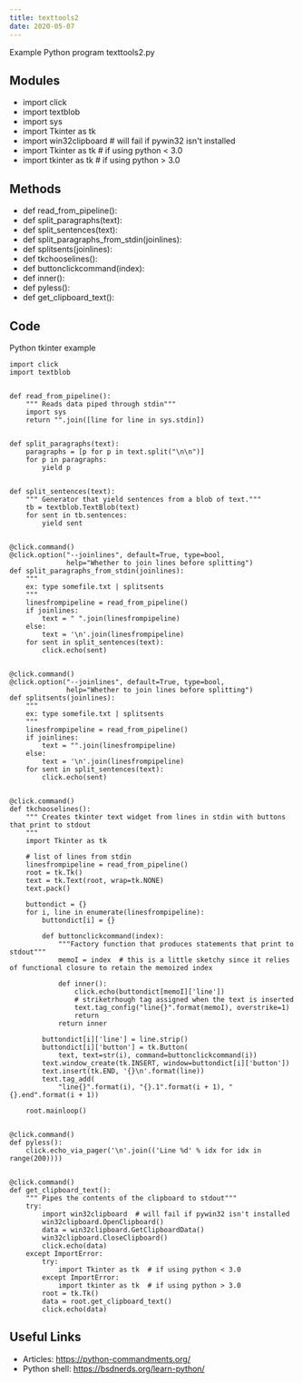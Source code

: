 ```yaml
---
title: texttools2
date: 2020-05-07
---
```

Example Python program texttools2.py

## Modules

* import click
* import textblob
* import sys
* import Tkinter as tk
* import win32clipboard  # will fail if pywin32 isn't installed
* import Tkinter as tk  # if using python < 3.0
* import tkinter as tk  # if using python > 3.0

## Methods

* def read_from_pipeline():
* def split_paragraphs(text):
* def split_sentences(text):
* def split_paragraphs_from_stdin(joinlines):
* def splitsents(joinlines):
* def tkchooselines():
* def buttonclickcommand(index):
* def inner():
* def pyless():
* def get_clipboard_text():

## Code

Python tkinter example

    import click
    import textblob
    
    
    def read_from_pipeline():
        """ Reads data piped through stdin"""
        import sys
        return "".join([line for line in sys.stdin])
    
    
    def split_paragraphs(text):
        paragraphs = [p for p in text.split("\n\n")]
        for p in paragraphs:
            yield p
    
    
    def split_sentences(text):
        """ Generator that yield sentences from a blob of text."""
        tb = textblob.TextBlob(text)
        for sent in tb.sentences:
            yield sent
    
    
    @click.command()
    @click.option("--joinlines", default=True, type=bool,
                  help="Whether to join lines before splitting")
    def split_paragraphs_from_stdin(joinlines):
        """
        ex: type somefile.txt | splitsents
        """
        linesfrompipeline = read_from_pipeline()
        if joinlines:
            text = " ".join(linesfrompipeline)
        else:
            text = '\n'.join(linesfrompipeline)
        for sent in split_sentences(text):
            click.echo(sent)
    
    
    @click.command()
    @click.option("--joinlines", default=True, type=bool,
                  help="Whether to join lines before splitting")
    def splitsents(joinlines):
        """
        ex: type somefile.txt | splitsents
        """
        linesfrompipeline = read_from_pipeline()
        if joinlines:
            text = "".join(linesfrompipeline)
        else:
            text = '\n'.join(linesfrompipeline)
        for sent in split_sentences(text):
            click.echo(sent)
    
    
    @click.command()
    def tkchooselines():
        """ Creates tkinter text widget from lines in stdin with buttons that print to stdout
        """
        import Tkinter as tk
    
        # list of lines from stdin
        linesfrompipeline = read_from_pipeline()
        root = tk.Tk()
        text = tk.Text(root, wrap=tk.NONE)
        text.pack()
    
        buttondict = {}
        for i, line in enumerate(linesfrompipeline):
            buttondict[i] = {}
    
            def buttonclickcommand(index):
                """Factory function that produces statements that print to stdout"""
                memoI = index  # this is a little sketchy since it relies of functional closure to retain the memoized index
    
                def inner():
                    click.echo(buttondict[memoI]['line'])
                    # striketrhough tag assigned when the text is inserted
                    text.tag_config("line{}".format(memoI), overstrike=1)
                    return
                return inner
    
            buttondict[i]['line'] = line.strip()
            buttondict[i]['button'] = tk.Button(
                text, text=str(i), command=buttonclickcommand(i))
            text.window_create(tk.INSERT, window=buttondict[i]['button'])
            text.insert(tk.END, '{}\n'.format(line))
            text.tag_add(
                "line{}".format(i), "{}.1".format(i + 1), "{}.end".format(i + 1))
    
        root.mainloop()
    
    
    @click.command()
    def pyless():
        click.echo_via_pager('\n'.join(('Line %d' % idx for idx in range(200))))
    
    
    @click.command()
    def get_clipboard_text():
        """ Pipes the contents of the clipboard to stdout"""
        try:
            import win32clipboard  # will fail if pywin32 isn't installed
            win32clipboard.OpenClipboard()
            data = win32clipboard.GetClipboardData()
            win32clipboard.CloseClipboard()
            click.echo(data)
        except ImportError:
            try:
                import Tkinter as tk  # if using python < 3.0
            except ImportError:
                import tkinter as tk  # if using python > 3.0
            root = tk.Tk()
            data = root.get_clipboard_text()
            click.echo(data)
    

## Useful Links

- Articles: https://python-commandments.org/
- Python shell: https://bsdnerds.org/learn-python/
